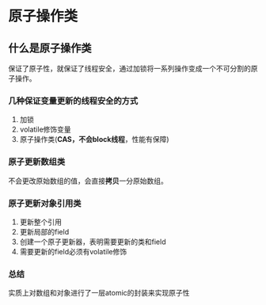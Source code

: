 # 原子操作类

## 什么是原子操作类
保证了原子性，就保证了线程安全，通过加锁将一系列操作变成一个不可分割的原子操作。

### 几种保证变量更新的线程安全的方式
1. 加锁
2. volatile修饰变量
3. 原子操作类(**CAS，不会block线程**，性能有保障)

### 原子更新数组类
不会更改原始数组的值，会直接**拷贝**一分原始数组。

### 原子更新对象引用类
1. 更新整个引用
2. 更新局部的field
  1. 创建一个原子更新器，表明需要更新的类和field
  2. 需要更新的field必须有volatile修饰

### 总结
实质上对数组和对象进行了一层atomic的封装来实现原子性
